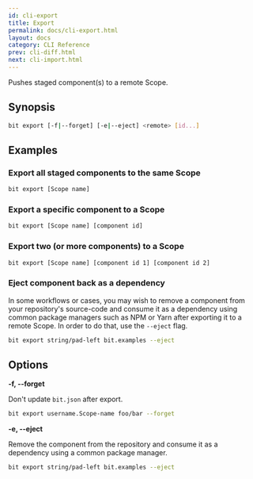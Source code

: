 ```yaml
---
id: cli-export
title: Export
permalink: docs/cli-export.html
layout: docs
category: CLI Reference
prev: cli-diff.html
next: cli-import.html
---
```

Pushes staged component(s) to a remote Scope.

## Synopsis

```bash
bit export [-f|--forget] [-e|--eject] <remote> [id...]
```

## Examples

### Export all staged components to the same Scope

```bash
bit export [Scope name]
```

### Export a specific component to a Scope

```bash
bit export [Scope name] [component id]
```

### Export two (or more components) to a Scope

```bash
bit export [Scope name] [component id 1] [component id 2]
```

### Eject component back as a dependency

In some workflows or cases, you may wish to remove a component from your repository's source-code and consume it as a dependency using common package managers such as NPM or Yarn after exporting it to a remote Scope. In order to do that, use the `--eject` flag.

```bash
bit export string/pad-left bit.examples --eject
```

## Options

**-f, --forget**

Don't update `bit.json` after export.

```bash
bit export username.Scope-name foo/bar --forget
```

**-e, --eject**

Remove the component from the repository and consume it as a dependency using a common package manager.

```bash
bit export string/pad-left bit.examples --eject
```